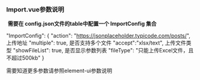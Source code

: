 ###  Import.vue参数说明

​	**需要在 config.json文件的table中配置一个 ImportConfig 集合**

"ImportConfig": {
  "action": "https://jsonplaceholder.typicode.com/posts/",  上传地址
  "multiple": true,		 是否支持多个文件
  "accept":"xlsx/text",	 上传文件类型
  "showFileList": true,	 是否显示参数列表
  "fileType": "只能上传Excel文件，且不超过500kb"
}

需要知道更多参数请参照element-ui参数说明

